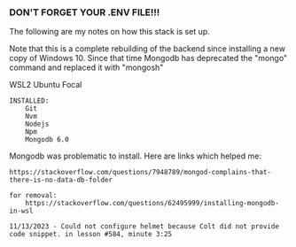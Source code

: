 ### DON'T FORGET YOUR .ENV FILE!!! ###

The following are my notes on how this stack is set up.

Note that this is a complete rebuilding of the backend since installing a new copy of Windows 10.  Since that time Mongodb has deprecated the "mongo" command and replaced it with "mongosh"

WSL2 Ubuntu Focal

    INSTALLED:
        Git
        Nvm
        Nodejs
        Npm
        Mongodb 6.0

Mongodb was problematic to install. Here are links which helped me:

    https://stackoverflow.com/questions/7948789/mongod-complains-that-there-is-no-data-db-folder

    for removal:
        https://stackoverflow.com/questions/62495999/installing-mongodb-in-wsl

    11/13/2023 - Could not configure helmet because Colt did not provide code snippet. in lesson #584, minute 3:25
